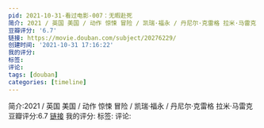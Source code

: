 ```yaml
---
pid: 2021-10-31-看过电影-007：无暇赴死
简介: 2021 / 英国 美国 / 动作 惊悚 冒险 / 凯瑞·福永 / 丹尼尔·克雷格 拉米·马雷克
豆瓣评分: '6.7'
链接: https://movie.douban.com/subject/20276229/
创建时间: '2021-10-31 17:16:22'
我的评分:
标签:
评论:
tags: [douban]
categories: [timeline]
---
```

简介:2021 / 英国 美国 / 动作 惊悚 冒险 / 凯瑞·福永 / 丹尼尔·克雷格 拉米·马雷克
豆瓣评分:6.7
[链接](https://movie.douban.com/subject/20276229/)
我的评分:
标签:
评论:
